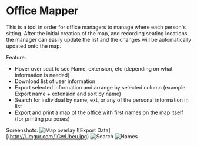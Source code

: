 # Office Mapper

This is a tool in order for office managers to manage where each person's sitting. After the initial creation of the map, and recording seating locations, the manager can easily update the list and the changes will be automatically updated onto the map.

Feature:
- Hover over seat to see Name, extension, etc (depending on what information is needed)
- Download list of user information
- Export selected information and arrange by selected column (example: Export name + extension and sort by name)
- Search for individual by name, ext, or any of the personal information in list
- Export and print a map of the office with first names on the map itself (for printing purposes)

Screenshots:
![Map overlay](https://i.imgur.com/TfIYguB.png)
![Export Data][(http://i.imgur.com/1GwUbeu.jpg)
![Search](http://i.imgur.com/ulzjhko.jpg)
![Names](http://i.imgur.com/HCQEKHl.jpg)
